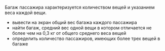 Багаж пассажира характеризуется количеством вещей и указанием веса каждой вещи. 

- вывести на экран общий вес багажа каждого пассажира
- найти багаж, средний вес одной вещи в котором отличается не более чем на 0,3 кг от общего среднего веса вещей
- определить количество пассажиров, имеющих более трех вещей в багаже